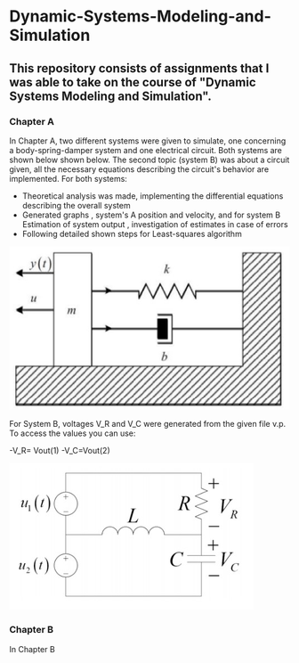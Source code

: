# Dynamic-Systems-Modeling-and-Simulation
## This repository consists of assignments that I was able to take on the course of "Dynamic Systems Modeling and Simulation". 
### Chapter A
In Chapter A, two different systems were given to simulate, one concerning a body-spring-damper system and one electrical circuit. Both systems are shown below shown below. The second topic (system B) was about a circuit given, all the necessary equations describing the 
circuit's behavior are implemented. For both systems:
- Theoretical analysis was made, implementing the differential equations describing the overall system
- Generated graphs , system's A position and velocity, and for system B Estimation of system output , investigation of estimates in case of errors 
- Following detailed shown steps for Least-squares algorithm

![System A](https://github.com/ladiasnk/Dynamic-Systems-Modeling-and-Simulation/blob/main/Chapter%20A/system%20A.jpg)

For System B, voltages V_R and V_C were generated from the given file v.p. To access the values you can use:

-V_R= Vout(1)
-V_C=Vout(2)

![System B](https://github.com/ladiasnk/Dynamic-Systems-Modeling-and-Simulation/blob/main/Chapter%20A/circuit.jpg)

### Chapter B
In Chapter B
